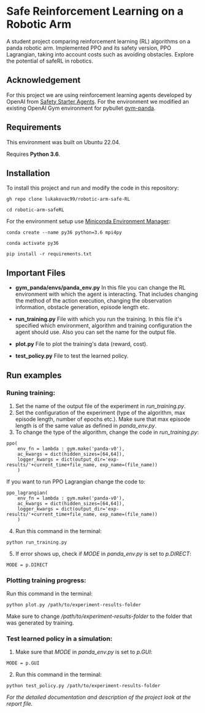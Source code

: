 # Safe Reinforcement Learning on a Robotic Arm
A student project comparing reinforcement learning (RL) algorithms on a panda robotic arm. Implemented PPO and its safety version, PPO Lagrangian, taking into account costs such as avoiding obstacles. Explore the potential of safeRL in robotics.

## Acknowledgement

For this project we are using reinforcement learning agents developed by OpenAI from [Safety Starter Agents](https://github.com/openai/safety-starter-agents).
For the environment we modified an existing OpenAI Gym environment for pybullet [gym-panda](https://github.com/mahyaret/gym-panda).

## Requirements

This environment was built on Ubuntu 22.04.

Requires **Python 3.6**.

## Installation

To install this project and run and modify the code in this repository:

```
gh repo clone lukakovac99/robotic-arm-safe-RL

cd robotic-arm-safeRL
```

For the environment setup use [Miniconda Environment Manager](https://docs.conda.io/projects/conda/en/latest/user-guide/install/linux.html):

```
conda create --name py36 python=3.6 mpi4py

conda activate py36

pip install -r requirements.txt
```

## Important Files

- **gym_panda/envs/panda_env.py**
In this file you can change the RL environment with which the agent is interacting.
That includes changing the method of the action execution, changing the observation information, obstacle generation, episode length etc.

- **run_training.py**
File with which you run the training.
In this file it's specified which environment, algorithm and training configuration the agent should use. 
Also you can set the name for the output file.

- **plot.py**
File to plot the training's data (reward, cost).

- **test_policy.py**
File to test the learned policy. 

## Run examples

### Runing training:

1. Set the name of the output file of the experiment in *run_training.py*.
2. Set the configuration of the experiment (type of the algorithm, max episode length, number of epochs etc.).
Make sure that max episode length is of the same value as defined in *panda_env.py*.
3. To change the type of the algorithm, change the code in *run_training.py*:
```
ppo(
	env_fn = lambda : gym.make('panda-v0'),
	ac_kwargs = dict(hidden_sizes=[64,64]),
	logger_kwargs = dict(output_dir='exp-results/'+current_time+file_name, exp_name=(file_name))
	)
```
If you want to run PPO Lagrangian change the code to:
```
ppo_lagrangian(
	env_fn = lambda : gym.make('panda-v0'),
	ac_kwargs = dict(hidden_sizes=[64,64]),
	logger_kwargs = dict(output_dir='exp-results/'+current_time+file_name, exp_name=(file_name))
	)
```
4. Run this command in the terminal:
```
python run_training.py
```
5. If error shows up, check if *MODE* in *panda_env.py* is set to *p.DIRECT*:
```
MODE = p.DIRECT
```

### Plotting training progress:

Run this command in the terminal:
```
python plot.py /path/to/experiment-results-folder
```
Make sure to change */path/to/experiment-results-folder* to the folder that was generated by training.

### Test learned policy in a simulation:

1. Make sure that *MODE* in *panda_env.py* is set to *p.GUI*:
```
MODE = p.GUI
```
2. Run this command in the terminal:
```
python test_policy.py /path/to/experiment-results-folder
```


*For the detailed documentation and description of the project look at the report file.*


